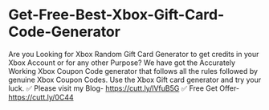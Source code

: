 # Get-Free-Best-Xbox-Gift-Card-Code-Generator
Are you Looking for Xbox Random Gift Card Generator to get credits in your Xbox Account or for any other Purpose? We have got the Accurately Working Xbox Coupon Code generator that follows all the rules followed by genuine Xbox Coupon Codes. Use the Xbox Gift card generator and try your luck. ✅ Please visit my Blog- https://cutt.ly/lVfuB5G ✅ Free Get Offer- https://cutt.ly/0C44
